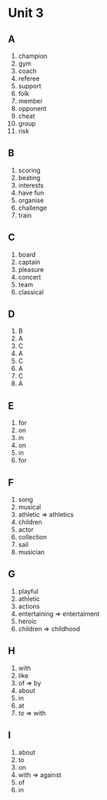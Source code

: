 # Unit 3

## A

1. champion
4. gym
5. coach
8. referee
9. support
11. folk
2. member
3. opponent
6. cheat
7. group
10. risk

## B
1. scoring
2. beating
3. interests
4. have fun
5. organise
6. challenge
7. train

## C
1. board
2. captain
3. pleasure
4. concert
5. team
6. classical

## D
1. B
2. A
3. C
4. A
5. C
6. A
7. C
8. A

## E
1. for
2. on
3. in
4. on
5. in
6. for
## F
1. song
2. musical
3. athletic => athletics
4. children
5. actor
6. collection
7. sail
8. musician

## G
1. playful
2. athletic
3. actions
4. entertaining => entertaiment
5. heroic
6. children => childhood

## H
1. with
2. like
3. of => by
4. about
5. in
6. at
7. to => with

## I
1. about
2. to
3. on
4. with => against
5. of
6. in



